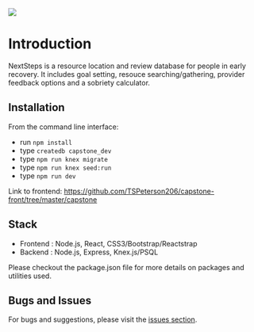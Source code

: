 <img src="https://github.com/TSPeterson206/capstone-front/tree/master/capstone/nextstepscreenshot.png">

# Introduction

NextSteps is a resource location and review database for people in early recovery. It includes goal setting, resouce searching/gathering, provider feedback options and a sobriety calculator.
## Installation

From the command line interface:
- run `npm install`
- type `createdb capstone_dev`
- type `npm run knex migrate`
- type `npm run knex seed:run`
- type `npm run dev`

Link to frontend: https://github.com/TSPeterson206/capstone-front/tree/master/capstone

## Stack

* Frontend : Node.js, React, CSS3/Bootstrap/Reactstrap
* Backend : Node.js, Express, Knex.js/PSQL

Please checkout the package.json file for more details on packages and utilities used.

## Bugs and Issues

For bugs and suggestions, please visit the [issues section](https://github.com/TSPeterson206/capstone-front/issues).
